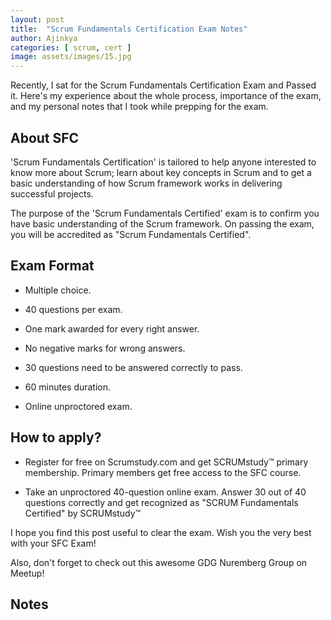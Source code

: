 ```yaml
---
layout: post
title:  "Scrum Fundamentals Certification Exam Notes"
author: Ajinkya
categories: [ scrum, cert ]
image: assets/images/15.jpg
---
```

Recently, I sat for the Scrum Fundamentals Certification Exam and Passed it. Here's my experience about the whole process, importance of the exam, and my personal notes that I took while prepping for the exam.

## About SFC

'Scrum Fundamentals Certification' is tailored to help anyone interested to know more about Scrum; learn about key concepts in Scrum and to get a basic understanding of how Scrum framework works in delivering successful projects.

The purpose of the 'Scrum Fundamentals Certified' exam is to confirm you have basic understanding of the Scrum framework. On passing the exam, you will be accredited as "Scrum Fundamentals Certified".


## Exam Format

+ Multiple choice.

+ 40 questions per exam.

+ One mark awarded for every right answer.

+ No negative marks for wrong answers.

+ 30 questions need to be answered correctly to pass.

+ 60 minutes duration.

+ Online unproctored exam.


## How to apply?

+ Register for free on Scrumstudy.com and get SCRUMstudy™ primary membership. Primary members get free access to the SFC course.

+ Take an unproctored 40-question online exam. Answer 30 out of 40 questions correctly and get recognized as "SCRUM Fundamentals Certified" by SCRUMstudy™


I hope you find this post useful to clear the exam. Wish you the very best with your SFC Exam!

Also, don't forget to check out this awesome GDG Nuremberg Group on Meetup!

## Notes